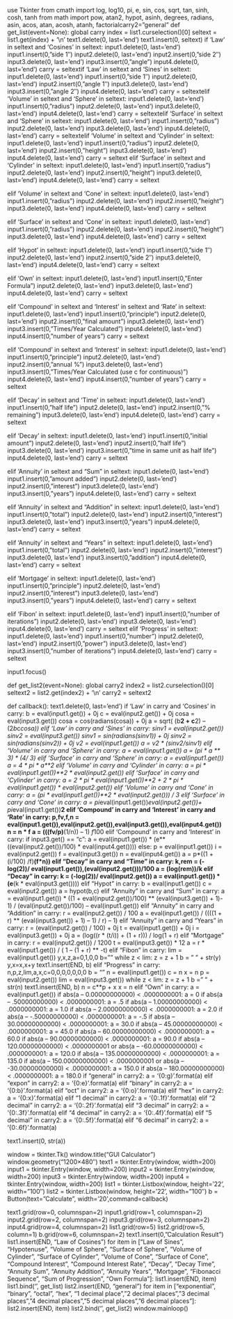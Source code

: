 use Tkinter
from cmath import log, log10, pi, e, sin, cos, sqrt, tan, sinh, cosh, tanh
from math import pow, atan2, hypot, asinh, degrees, radians, asin, acos, atan, acosh, atanh, factorialcarry2=”general”
def get_list(event=None):
global carry
index = list1.curselection()[0]
seltext = list1.get(index) + ‘\n’
text1.delete(0, last=’end’)
text1.insert(0, seltext)
if ‘Law’ in seltext and ‘Cosines’ in seltext:
input1.delete(0, last=’end’)
input1.insert(0,”side 1″)
input2.delete(0, last=’end’)
input2.insert(0,”side 2″)
input3.delete(0, last=’end’)
input3.insert(0,”angle”)
input4.delete(0, last=’end’)
carry = seltextif ‘Law’ in seltext and ‘Sines’ in seltext:
input1.delete(0, last=’end’)
input1.insert(0,”side 1″)
input2.delete(0, last=’end’)
input2.insert(0,”angle 1″)
input3.delete(0, last=’end’)
input3.insert(0,”angle 2″)
input4.delete(0, last=’end’)
carry = seltextelif ‘Volume’ in seltext and ‘Sphere’ in seltext:
input1.delete(0, last=’end’)
input1.insert(0,”radius”)
input2.delete(0, last=’end’)
input3.delete(0, last=’end’)
input4.delete(0, last=’end’)
carry = seltextelif ‘Surface’ in seltext and ‘Sphere’ in seltext:
input1.delete(0, last=’end’)
input1.insert(0,”radius”)
input2.delete(0, last=’end’)
input3.delete(0, last=’end’)
input4.delete(0, last=’end’)
carry = seltextelif ‘Volume’ in seltext and ‘Cylinder’ in seltext:
input1.delete(0, last=’end’)
input1.insert(0,”radius”)
input2.delete(0, last=’end’)
input2.insert(0,”height”)
input3.delete(0, last=’end’)
input4.delete(0, last=’end’)
carry = seltext
elif ‘Surface’ in seltext and ‘Cylinder’ in seltext:
input1.delete(0, last=’end’)
input1.insert(0,”radius”)
input2.delete(0, last=’end’)
input2.insert(0,”height”)
input3.delete(0, last=’end’)
input4.delete(0, last=’end’)
carry = seltext

elif ‘Volume’ in seltext and ‘Cone’ in seltext:
input1.delete(0, last=’end’)
input1.insert(0,”radius”)
input2.delete(0, last=’end’)
input2.insert(0,”height”)
input3.delete(0, last=’end’)
input4.delete(0, last=’end’)
carry = seltext

elif ‘Surface’ in seltext and ‘Cone’ in seltext:
input1.delete(0, last=’end’)
input1.insert(0,”radius”)
input2.delete(0, last=’end’)
input2.insert(0,”height”)
input3.delete(0, last=’end’)
input4.delete(0, last=’end’)
carry = seltext

elif ‘Hypot’ in seltext:
input1.delete(0, last=’end’)
input1.insert(0,”side 1″)
input2.delete(0, last=’end’)
input2.insert(0,”side 2″)
input3.delete(0, last=’end’)
input4.delete(0, last=’end’)
carry = seltext

elif ‘Own’ in seltext:
input1.delete(0, last=’end’)
input1.insert(0,”Enter Formula”)
input2.delete(0, last=’end’)
input3.delete(0, last=’end’)
input4.delete(0, last=’end’)
carry = seltext

elif ‘Compound’ in seltext and ‘Interest’ in seltext and ‘Rate’ in seltext:
input1.delete(0, last=’end’)
input1.insert(0,”principle”)
input2.delete(0, last=’end’)
input2.insert(0,”final amount”)
input3.delete(0, last=’end’)
input3.insert(0,”Times/Year Calculated”)
input4.delete(0, last=’end’)
input4.insert(0,”number of years”)
carry = seltext

elif ‘Compound’ in seltext and ‘Interest’ in seltext:
input1.delete(0, last=’end’)
input1.insert(0,”principle”)
input2.delete(0, last=’end’)
input2.insert(0,”annual %”)
input3.delete(0, last=’end’)
input3.insert(0,”Times/Year Calculated (use c for continuous)”)
input4.delete(0, last=’end’)
input4.insert(0,”number of years”)
carry = seltext

elif ‘Decay’ in seltext and ‘Time’ in seltext:
input1.delete(0, last=’end’)
input1.insert(0,”half life”)
input2.delete(0, last=’end’)
input2.insert(0,”% remaining”)
input3.delete(0, last=’end’)
input4.delete(0, last=’end’)
carry = seltext

elif ‘Decay’ in seltext:
input1.delete(0, last=’end’)
input1.insert(0,”initial amount”)
input2.delete(0, last=’end’)
input2.insert(0,”half life”)
input3.delete(0, last=’end’)
input3.insert(0,”time in same unit as half life”)
input4.delete(0, last=’end’)
carry = seltext

elif ‘Annuity’ in seltext and “Sum” in seltext:
input1.delete(0, last=’end’)
input1.insert(0,”amount added”)
input2.delete(0, last=’end’)
input2.insert(0,”interest”)
input3.delete(0, last=’end’)
input3.insert(0,”years”)
input4.delete(0, last=’end’)
carry = seltext

elif ‘Annuity’ in seltext and “Addition” in seltext:
input1.delete(0, last=’end’)
input1.insert(0,”total”)
input2.delete(0, last=’end’)
input2.insert(0,”interest”)
input3.delete(0, last=’end’)
input3.insert(0,”years”)
input4.delete(0, last=’end’)
carry = seltext

elif ‘Annuity’ in seltext and “Years” in seltext:
input1.delete(0, last=’end’)
input1.insert(0,”total”)
input2.delete(0, last=’end’)
input2.insert(0,”interest”)
input3.delete(0, last=’end’)
input3.insert(0,”addition”)
input4.delete(0, last=’end’)
carry = seltext

elif ‘Mortgage’ in seltext:
input1.delete(0, last=’end’)
input1.insert(0,”principle”)
input2.delete(0, last=’end’)
input2.insert(0,”interest”)
input3.delete(0, last=’end’)
input3.insert(0,”years”)
input4.delete(0, last=’end’)
carry = seltext

elif ‘Fibon’ in seltext:
input1.delete(0, last=’end’)
input1.insert(0,”number of iterations”)
input2.delete(0, last=’end’)
input3.delete(0, last=’end’)
input4.delete(0, last=’end’)
carry = seltext
elif ‘Progress’ in seltext:
input1.delete(0, last=’end’)
input1.insert(0,”number”)
input2.delete(0, last=’end’)
input2.insert(0,”power”)
input3.delete(0, last=’end’)
input3.insert(0,”number of iterations”)
input4.delete(0, last=’end’)
carry = seltext

input1.focus()

def get_list2(event=None):
global carry2
index2 = list2.curselection()[0]
seltext2 = list2.get(index2) + ‘\n’
carry2 = seltext2

def callback():
text1.delete(0, last=’end’)
if ‘Law’ in carry and ‘Cosines’ in carry:
b = eval(input1.get()) + 0j
c = eval(input2.get()) + 0j
cosa = eval(input3.get())
cosa = cos(radians(cosa)) + 0j
a = sqrt( (b**2 + c**2) – (2*b*c*cosa))
elif ‘Law’ in carry and ‘Sines’ in carry:
sinv1 = eval(input2.get())
sinv2 = eval(input3.get())
sinv1 = sin(radians(sinv1)) + 0j
sinv2 = sin(radians(sinv2)) + 0j
v2 = eval(input1.get())
a = v2 * (sinv2/sinv1)
elif ‘Volume’ in carry and ‘Sphere’ in carry:
a = eval(input1.get())
a = (pi * a ** 3) * (4/ 3)
elif ‘Surface’ in carry and ‘Sphere’ in carry:
a = eval(input1.get())
a = 4 * pi * a**2
elif ‘Volume’ in carry and ‘Cylinder’ in carry:
a = pi * eval(input1.get())**2 * eval(input2.get())
elif ‘Surface’ in carry and ‘Cylinder’ in carry:
a = 2 * pi * eval(input1.get())**2 +  2 * pi * eval(input1.get())  * eval(input2.get())
elif ‘Volume’ in carry and ‘Cone’ in carry:
a = (pi * eval(input1.get())**2 * eval(input2.get())) / 3
elif ‘Surface’ in carry and ‘Cone’ in carry:
a = pi*eval(input1.get())*eval(input2.get())+ pi*eval(input1.get())**2
elif ‘Compound’ in carry and ‘Interest’ in carry and ‘Rate’ in carry:
p,fv,f,n = eval(input1.get()),eval(input2.get()),eval(input3.get()),eval(input4.get())
n = n * f
a = (((fv/p)**(1/n)) – 1) *f*100
elif ‘Compound’ in carry and ‘Interest’ in carry:
if input3.get() == “c”:
a = eval(input1.get()) * (e**((eval(input2.get())/100) * eval(input4.get())))
else:
p = eval(input1.get())
i = eval(input2.get())
f = eval(input3.get())
n = eval(input4.get())
a = p*((1 + (i/100) /f)**(f*n))
elif “Decay” in carry and “Time” in carry:
k,rem = (-log(2))/ eval(input1.get()),(eval(input2.get()))/100
a = (log(rem))/k
elif “Decay” in carry:
k = (-log(2))/ eval(input2.get())
a = eval(input1.get()) * (e**(k * eval(input3.get())))
elif “Hypot” in carry:
b = eval(input1.get())
c =  eval(input2.get())
a = hypot(b,c)
elif “Annuity” in carry and “Sum” in carry:
a = eval(input1.get()) * ((1 + eval(input2.get())/100) ** (eval(input3.get()) + 1)- 1) / (eval(input2.get())/100) – eval(input1.get())
elif “Annuity” in carry and “Addition” in carry:
r = eval(input2.get()) / 100
a = eval(input1.get()) / ((((1 + r) ** (eval(input3.get()) + 1) – 1) / r) – 1)
elif “Annuity” in carry and “Years” in carry:
r = (eval(input2.get()) / 100) + 0j
t = eval(input1.get()) + 0j
i = eval(input3.get()) + 0j
a =   (log((r * (t/i)) + (1 + r))) / log(1 + r)
elif “Mortgage” in carry:
r = eval(input2.get()) / 1200
t = eval(input3.get()) * 12
a = r * eval(input1.get()) / ( 1 – (1 + r) ** -t)
elif “Fibon” in carry:
lim = eval(input1.get())
y,x,z,a=0,1,0,0
b=””
while z < lim:
z = z + 1
b = ” ” + str(y)
y,x=x,x+y
text1.insert(END, b)
elif “Progress” in carry:
n,p,z,lim,a,x,c=0,0,0,0,0,0,0
b = “”
n = eval(input1.get())
c = n
x = n
p = eval(input2.get())
lim = eval(input3.get())
while z < lim:
z = z + 1
b =” ” + str(n)
text1.insert(END, b)
n = c**p + x
x = n
elif “Own” in carry:
a = eval(input1.get())
if abs(a – 0.00000000000) < .0000000001:
a = 0
if abs(a – .50000000000) < .0000000001:
a = .5
if abs(a – 1.00000000000) < .0000000001:
a = 1.0
if abs(a – 2.00000000000) < .0000000001:
a = 2.0
if abs(a – -.50000000000) < .0000000001:
a = -.5
if abs(a – 30.00000000000) < .0000000001:
a = 30.0
if abs(a – 45.00000000000) < .0000000001:
a = 45.0
if abs(a – 60.00000000000) < .0000000001:
a = 60.0
if abs(a – 90.00000000000) < .0000000001:
a = 90.0
if abs(a – 120.00000000000) < .0000000001 or abs(a – -60.00000000000) < .0000000001:
a = 120.0
if abs(a – 135.00000000000) < .0000000001:
a = 135.0
if abs(a – 150.00000000000) < .0000000001 or abs(a – -30.00000000000) < .0000000001:
a = 150.0
if abs(a – 180.00000000000) < .0000000001:
a = 180.0
if “general” in carry2:
a =  ‘{0:g}’.format(a)
elif “expon” in carry2:
a =  ‘{0:e}’.format(a)
elif “binary” in carry2:
a =  ‘{0:b}’.format(a)
elif “oct” in carry2:
a =  ‘{0:o}’.format(a)
elif “hex” in carry2:
a =  ‘{0:x}’.format(a)
elif “1 decimal” in carry2:
a = ‘{0:.1f}’.format(a)
elif “2 decimal” in carry2:
a = ‘{0:.2f}’.format(a)
elif “3 decimal” in carry2:
a = ‘{0:.3f}’.format(a)
elif “4 decimal” in carry2:
a = ‘{0:.4f}’.format(a)
elif “5 decimal” in carry2:
a = ‘{0:.5f}’.format(a)
elif “6 decimal” in carry2:
a = ‘{0:.6f}’.format(a)

text1.insert(0, str(a))

window = tkinter.Tk()
window.title(“GUI Calculator”)
window.geometry(“1200×480″)
text1 = tkinter.Entry(window, width=200)
input1 = tkinter.Entry(window, width=200)
input2 = tkinter.Entry(window, width=200)
input3 = tkinter.Entry(window, width=200)
input4 = tkinter.Entry(window, width=200)
list1 = tkinter.Listbox(window, height=’22’, width=”100″)
list2 = tkinter.Listbox(window, height=’22’, width=”100″)
b = Button(text=”Calculate”, width=’20’,command=callback)

text1.grid(row=0, columnspan=2)
input1.grid(row=1, columnspan=2)
input2.grid(row=2, columnspan=2)
input3.grid(row=3, columnspan=2)
input4.grid(row=4, columnspan=2)
list1.grid(row=5)
list2.grid(row=5, column=1)
b.grid(row=6, columnspan=2)
text1.insert(0,”Calculation Result”)
list1.insert(END, “Law of Cosines”)
for item in [“Law of Sines”, “Hypotenuse”, “Volume of Sphere”, “Surface of Sphere”, “Volume of Cylinder”, “Surface of Cylinder”, “Volume of Cone”, “Surface of Cone”, “Compound Interest”, “Compound Interest Rate”, “Decay”, “Decay Time”, “Annuity Sum”, “Annuity Addition”, “Annuity Years”, “Mortgage”, “Fibonacci Sequence”, “Sum of Progression”, “Own Formula”]:
list1.insert(END, item)
list1.bind(‘<ButtonRelease-1>’, get_list)
list2.insert(END, “general”)
for item in [“exponential”, “binary”, “octal”, “hex”, “1 decimal place”,”2 decimal places”,”3 decimal places”,”4 decimal places”,”5 decimal places”,”6 decimal places”]:
list2.insert(END, item)
list2.bind(‘<ButtonRelease-1>’, get_list2)
window.mainloop()
